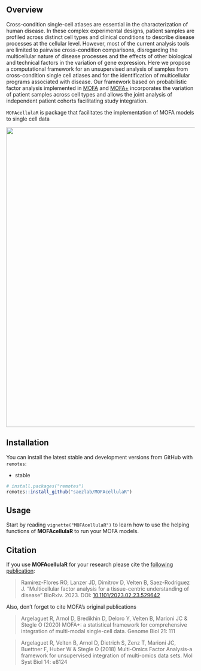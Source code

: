 
<!-- README.md is generated from README.Rmd. Please edit that file -->

## Overview

Cross-condition single-cell atlases are essential in the
characterization of human disease. In these complex experimental
designs, patient samples are profiled across distinct cell types and
clinical conditions to describe disease processes at the cellular level.
However, most of the current analysis tools are limited to pairwise
cross-condition comparisons, disregarding the multicellular nature of
disease processes and the effects of other biological and technical
factors in the variation of gene expression. Here we propose a
computational framework for an unsupervised analysis of samples from
cross-condition single cell atlases and for the identification of
multicellular programs associated with disease. Our framework based on
probabilistic factor analysis implemented in
[MOFA](https://www.embopress.org/doi/full/10.15252/msb.20178124) and
[MOFA+](https://genomebiology.biomedcentral.com/articles/10.1186/s13059-020-02015-1)
incorporates the variation of patient samples across cell types and
allows the joint analysis of independent patient cohorts facilitating
study integration.

`MOFAcellulaR` is package that facilitates the implementation of MOFA
models to single cell data

<img src="https://www.dropbox.com/s/4d7xbtz2lc252r3/Fig1.png?raw=1" align="center" width="800">

## Installation

You can install the latest stable and development versions from GitHub
with `remotes`:

- stable

``` r
# install.packages("remotes")
remotes::install_github("saezlab/MOFAcellulaR")
```

## Usage

Start by reading `vignette("MOFAcellulaR")` to learn how to use the
helping functions of **MOFAcellulaR** to run your MOFA models.

## Citation

If you use **MOFAcellulaR** for your research please cite the [following
publication](https://www.biorxiv.org/content/10.1101/2023.02.23.529642v1):

> Ramirez-Flores RO, Lanzer JD, Dimitrov D, Velten B, Saez-Rodriguez J.
> “Multicellular factor analysis for a tissue-centric understanding of
> disease” BioRxiv. 2023. DOI:
> [10.1101/2023.02.23.529642](https://www.biorxiv.org/content/10.1101/2023.02.23.529642v1)

Also, don’t forget to cite MOFA’s original publications

> Argelaguet R, Arnol D, Bredikhin D, Deloro Y, Velten B, Marioni JC &
> Stegle O (2020) MOFA+: a statistical framework for comprehensive
> integration of multi-modal single-cell data. Genome Biol 21: 111

> Argelaguet R, Velten B, Arnol D, Dietrich S, Zenz T, Marioni JC,
> Buettner F, Huber W & Stegle O (2018) Multi-Omics Factor Analysis-a
> framework for unsupervised integration of multi-omics data sets. Mol
> Syst Biol 14: e8124
